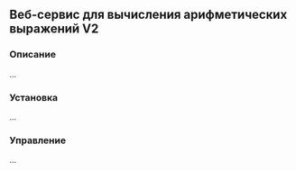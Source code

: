 ﻿## Веб-сервис для вычисления арифметических выражений V2

### Описание

...

### Установка

...

### Управление

...